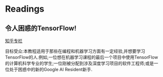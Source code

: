 # Readings

## 令人困惑的TensorFlow!
[知乎专栏](https://zhuanlan.zhihu.com/p/38812133)

目标受众:本教程适用于那些在编程和机器学习方面有一定经验,并想要学习TensorFlow的人.例如,一位想在机器学习课程的最后一个项目中使用TensorFlow的计算机科学专业的学生;一位刚被分配到涉及深度学习项目的软件工程师;或是一位处于困惑中的新的Google AI Resident新手.